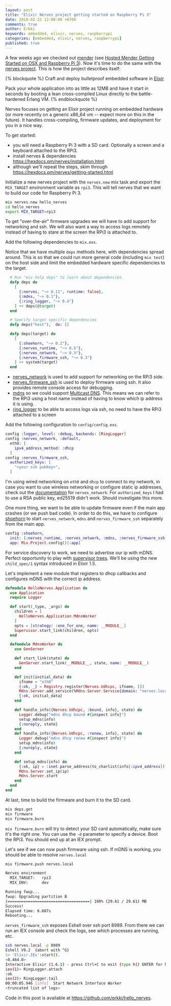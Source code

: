 ```yaml
---
layout: post
title: "Elixir Nerves project getting started on Raspberry Pi 3"
date: 2018-02-22 12:00:00 +0700
comments: true
author: Erkki
keywords: embedded, elixir, nerves, raspberrypi
categories: [embedded, elixir, nerves, raspberrypi]
published: true
---
```


A few weeks ago we checked out <a href="https://mender.io">mender</a> (see [Hosted Mender Getting Started on OSX and Raspberry Pi 3](/theden/hosted-mender-getting-started-on-osx-and-raspberry-pi-3)). Now it's time to do the same with the <a href="https://nerves-project.org/">nerves project</a>. This is how the project describes itself:

{% blockquote %}
Craft and deploy bulletproof embedded software in <a href="https://elixir-lang.org">Elixir</a>

Pack your whole application into as little as 12MB and have it start in seconds by booting a lean cross-compiled Linux directly to the battle-hardened Erlang VM.
{% endblockquote %}

Nerves focuses on getting an Elixir project running on embedded hardware (or more recently on a generic x86_64 vm -- expect more on this in the future). It handles cross-compiling, firmware updates, and deployment for you in a nice way.

To get started:

 * you will need a Raspberry Pi 3 with a SD card. Optionally a screen and a keyboard attached to the RPi3.
 * install nerves & dependencies https://hexdocs.pm/nerves/installation.html
 * although we'll repeat the steps, skim through https://hexdocs.pm/nerves/getting-started.html

Initialize a new nerves project with the `nerves.new` mix task and export the `MIX_TARGET` environment variable as `rpi3`. This will tell nerves that we want to build our code for Raspberry Pi 3.

```bash
mix nerves.new hello_nerves
cd hello_nerves
export MIX_TARGET=rpi3
```
To get "over-the-air" firmware upgrades we will have to add support for networking and ssh.
We will also want a way to access logs remotely instead of having to stare at the screen the RPi3 is attached to.

Add the following dependencies to `mix.exs`.

Notice that we have multiple `deps` methods here, with dependencies spread around. This is so that we could run more general code (including `mix test`) on the host side and limit the embedded hardware specific dependencies to the target.
```elixir
  # Run "mix help deps" to learn about dependencies.
  defp deps do
    [
      {:nerves, "~> 0.11", runtime: false},
      {:mdns, "~> 0.1"},
      {:ring_logger, "~> 0.4"}
    ] ++ deps(@target)
  end

  # Specify target specific dependencies
  defp deps("host"),  do: []

  defp deps(target) do
    [
      {:shoehorn, "~> 0.2"},
      {:nerves_runtime, "~> 0.5"},
      {:nerves_network, "~> 0.3"},
      {:nerves_firmware_ssh, "~> 0.3"}
    ] ++ system(target)
  end
```

- <a href="https://github.com/nerves-project/nerves_network">nerves_network</a> is used to add support for networking on the RPi3 side.
- <a href="https://github.com/nerves-project/nerves_firmware_ssh">nerves_firmware_ssh</a> is used to deploy firmware using ssh. It also provides remote console access for debugging.
- <a href="https://github.com/NationalAssociationOfRealtors/mdns">mdns</a> so we could support <a href="https://en.wikipedia.org/wiki/Multicast_DNS">Multicast DNS</a>. This means we can refer to the RPi3 using a host name instead of having to know which ip address it is using.
- <a href="https://github.com/nerves-project/ring_logger">ring_logger</a> to be able to access logs via ssh, no need to have the RPi3 attached to a screen

Add the following configuration to `config/config.exs`.

```elixir
config :logger, level: :debug, backends: [RingLogger]
config :nerves_network, :default,
  eth0: [
    ipv4_address_method: :dhcp
  ]
config :nerves_firmware_ssh,
  authorized_keys: [
    "<your ssh pubkey>",
  ]
```

I'm using wired networking on `eth0` and `dhcp` to connect to my network, in case you want to use wireless networking or configure static ip addresses, check out the <a href="https://github.com/nerves-project/nerves_network">documentation</a> for `nerves_network`.
For `authorized_keys` I had to use a RSA public key, ed25519 didn't work. Should investigate this more.

One more thing, we want to be able to update firmware even if the main app crashes (or we push bad code). In order to do this, we have to configure <a href="https://github.com/nerves-project/shoehorn">shoehorn</a> to start `nerves_network`, `mdns` and `nerves_firmware_ssh` separately from the main app.

```elixir
config :shoehorn,
  init: [:nerves_runtime, :nerves_network, :mdns, :nerves_firmware_ssh],
  app: Mix.Project.config()[:app]
```

For service discovery to work, we need to advertise our ip with mDNS. Perfect opportunity to play with <a href="https://hexdocs.pm/elixir/Supervisor.html">supervisor trees</a>. We'll be using the new `child_spec/1` syntax introduced in Elixir 1.5.

Let's implement a new module that registers to dhcp callbacks and configures mDNS with the correct ip address.
```elixir
defmodule HelloNerves.Application do
  use Application
  require Logger

  def start(_type, _args) do
    children = [
      HelloNerves.Application.MdnsWorker
    ]
    opts = [strategy: :one_for_one, name: __MODULE__]
    Supervisor.start_link(children, opts)
  end

  defmodule MdnsWorker do
    use GenServer

    def start_link(state) do
      GenServer.start_link(__MODULE__, state, name: __MODULE__)
    end

    def init(initial_data) do
      ifname = "eth0"
      {:ok, _} = Registry.register(Nerves.Udhcpc, ifname, [])
      Mdns.Server.add_service(%Mdns.Server.Service{domain: "nerves.local", data: :ip, ttl: 60, type: :a})
      {:ok, initial_data}
    end

    def handle_info({Nerves.Udhcpc, :bound, info}, state) do
      Logger.debug("mdns dhcp bound #{inspect info}")
      setup_mdns(info)
      {:noreply, state}
    end
    def handle_info({Nerves.Udhcpc, :renew, info}, state) do
      Logger.debug("mdns dhcp renew #{inspect info}")
      setup_mdns(info)
      {:noreply, state}
    end

    def setup_mdns(info) do
      {:ok, ip} = :inet.parse_address(to_charlist(info[:ipv4_address]))
      Mdns.Server.set_ip(ip)
      Mdns.Server.start
    end
  end
end
```

At last, time to build the firmware and burn it to the SD card.
```bash
mix deps.get
mix firmware
mix firmware.burn
```

`mix firmware.burn` will try to detect your SD card automatically, make sure it's the right one. You can use the `-d` parameter to specify a device.
Boot the RPi3. You should end up at an IEX prompt.

Let's see if we can now push firmware using ssh. If mDNS is working, you should be able to resolve `nerves.local`
```bash
mix firmware.push nerves.local
```

```bash
Nerves environment
  MIX_TARGET:   rpi3
  MIX_ENV:      dev

Running fwup...
fwup: Upgrading partition B
|====================================| 100% (29.61 / 29.61) MB
Success!
Elapsed time: 6.607s
Rebooting...
```

`nerves_firmware_ssh` exposes Eshell over ssh port 8989. From there we can run an IEX console and check the logs, see which processes are running, etc.
```bash
ssh nerves.local -p 8989
Eshell V9.2  (abort with ^G)
1> 'Elixir.IEx':start().
<0.464.0>
Interactive Elixir (1.6.1) - press Ctrl+C to exit (type h() ENTER for help)
iex(1)> RingLogger.attach
:ok
iex(2)> RingLogger.tail
00:00:05.946 [info]  Start Network Interface Worker
<truncated list of logs>
```

Code in this post is available at <a href="https://github.com/erkki/hello_nerves">https://github.com/erkki/hello_nerves</a>.